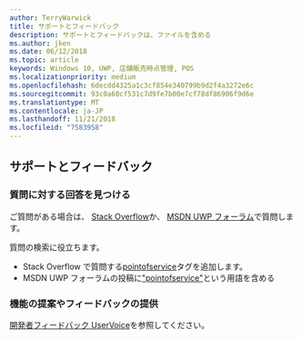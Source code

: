```yaml
---
author: TerryWarwick
title: サポートとフィードバック
description: サポートとフィードバックは、ファイルを含める
ms.author: jken
ms.date: 06/12/2018
ms.topic: article
keywords: Windows 10, UWP, 店舗販売時点管理, POS
ms.localizationpriority: medium
ms.openlocfilehash: 6decdd4325a1c3cf854e340799b9d2f4a3272e6c
ms.sourcegitcommit: 93c0a60cf531c7d9fe7b00e7cf78df86906f9d6e
ms.translationtype: MT
ms.contentlocale: ja-JP
ms.lasthandoff: 11/21/2018
ms.locfileid: "7583958"
---
```

## <a name="support-and-feedback"></a>サポートとフィードバック

### <a name="find-answers-to-your-questions"></a>質問に対する回答を見つける

ご質問がある場合は、 [Stack Overflow](https://aka.ms/pos-stackoverflow)か、 [MSDN UWP フォーラム](https://aka.ms/pos-msdn-uwpforum)で質問します。

質問の検索に役立ちます。
- Stack Overflow で質問する[pointofservice](https://aka.ms/pos-stackoverflow)タグを追加します。 
- MSDN UWP フォーラムの投稿に["pointofservice"](https://aka.ms/pos-msdn-uwpforum)という用語を含める

### <a name="make-feature-suggestions-or-give-feedback"></a>機能の提案やフィードバックの提供
[開発者フィードバック UserVoice](https://wpdev.uservoice.com/forums/110705-universal-windows-platform?category_id=202594)を参照してください。